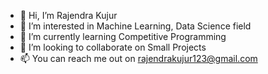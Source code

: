- 👋 Hi, I’m Rajendra Kujur
- 👀 I’m interested in Machine Learning, Data Science field
- 🌱 I’m currently learning Competitive Programming
- 💞️ I’m looking to collaborate on Small Projects
- 📫 You can reach me out on rajendrakujur123@gmail.com

<!---
rajendrakujur/rajendrakujur is a ✨ special ✨ repository because its `README.md` (this file) appears on your GitHub profile.
You can click the Preview link to take a look at your changes.
--->

